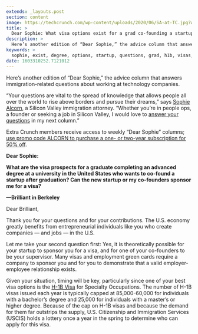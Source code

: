 ```yaml
--- 
extends: _layouts.post 
section: content 
image: https://techcrunch.com/wp-content/uploads/2020/06/SA-at-TC.jpg?w=642 
title: > 
  Dear Sophie: What visa options exist for a grad co-founding a startup? – TechCrunch 
description: > 
  Here’s another edition of “Dear Sophie,” the advice column that answers immigration-related questions about working at technology companies.Dear Sophie:What are the visa prospects for a graduate completing an advanced degree at a university in the United States who wants to co-found a startup after graduation?Can the new startup or my co-founders sponsor me for a visa?Given your situation, timing will be key, particularly since one of your best visa options is the H-1B Visa for Specialty Occupations.Because of the cap on H-1B visas and because the demand for them far outstrips the supply, U.S. 
keywords: > 
  sophie, exist, degree, options, startup, questions, grad, h1b, visas, valley, sponsor, individuals, cofounding, dear, visa, techcrunch 
date: 1603310252.7121012 
--- 
```

<div><p id="speakable-summary">Here&#8217;s another edition of &#8220;Dear Sophie,&#8221; the advice column that answers immigration-related questions about working at technology companies.</p>
<p>&#8220;Your questions are vital to the spread of knowledge that allows people all over the world to rise above borders and pursue their dreams,&#8221; says <a href="https://crunchbase.com/person/sophie-alcorn">Sophie Alcorn</a>, a Silicon Valley immigration attorney. &#8220;Whether you&#8217;re in people ops, a founder or seeking a job in Silicon Valley, I would love to <a href="https://forms.gle/86Z8oYo32G9amDss8">answer your questions</a> in my next column.&#8221;</p>
<p>Extra Crunch members receive access to weekly &#8220;Dear Sophie&#8221; columns; <a href="http://techcrunch.com/subscribe">use promo code ALCORN to purchase a one- or two-year subscription for 50% off</a>.</p>

<p><strong>Dear Sophie: </strong></p>
<p><strong>What are the visa prospects for a graduate completing an advanced degree at a university in the United States who wants to co-found a startup after graduation? Can the new startup or my co-founders sponsor me for a visa?</strong></p>
<p><strong>&#8212;Brilliant in Berkeley</strong></p>
<p>Dear Brilliant,</p>
<p>Thank you for your questions and for your contributions. The U.S. economy greatly benefits from entrepreneurial individuals like you who create companies &#8212; and jobs &#8212; in the U.S.</p>
<p>Let me take your second question first: Yes, it is theoretically possible for your startup to sponsor you for a visa, and for one of your co-founders to be your supervisor. Many visas and employment green cards require a company to sponsor you and for you to demonstrate that a valid employer-employee relationship exists.</p>
<p>Given your situation, timing will be key, particularly since one of your best visa options is the <a href="https://www.alcorn.law/what-we-do/h-1b_speciality_occupations/">H-1B Visa</a> for Specialty Occupations. The number of H-1B visas issued each year is typically capped at 85,000-60,000 for individuals with a bachelor&#8217;s degree and 25,000 for individuals with a master&#8217;s or higher degree. Because of the cap on H-1B visas and because the demand for them far outstrips the supply, U.S. Citizenship and Immigration Services (USCIS) holds a lottery once a year in the spring to determine who can apply for this visa.</p><p class="extra-crunch-offer-container"></p>			</div>
